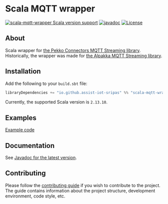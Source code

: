 # Scala MQTT wrapper
[![scala-mqtt-wrapper Scala version support](https://index.scala-lang.org/assist-iot-sripas/scala-mqtt-wrapper/scala-mqtt-wrapper/latest.svg)](https://index.scala-lang.org/assist-iot-sripas/scala-mqtt-wrapper/scala-mqtt-wrapper)
[![javadoc](https://javadoc.io/badge2/io.github.assist-iot-sripas/scala-mqtt-wrapper_2.13/javadoc.svg)](https://www.javadoc.io/doc/io.github.assist-iot-sripas/scala-mqtt-wrapper_2.13/latest/pl/waw/ibspan/scala_mqtt_wrapper/index.html)
[![License](https://img.shields.io/badge/License-Apache%202.0-blue.svg)](https://opensource.org/licenses/Apache-2.0)

## About <a name = "about" />
Scala wrapper for [the Pekko Connectors MQTT Streaming library](https://pekko.apache.org/docs/pekko-connectors/current/mqtt-streaming.html).
Historically, the wrapper was made for [the Alpakka MQTT Streaming library](https://doc.akka.io/docs/alpakka/current/mqtt-streaming.html).

## Installation <a name = "installation" />
Add the following to your `build.sbt` file:
```scala
libraryDependencies += "io.github.assist-iot-sripas" %% "scala-mqtt-wrapper" % "(version)"
```
Currently, the supported Scala version is `2.13.10`.

## Examples <a name = "examples" />

[Example code](https://github.com/ASSIST-IoT-SRIPAS/scala-mqtt-wrapper/blob/main/examples/Main.scala)

## Documentation <a name = "documentation" />
See [Javadoc for the latest version](https://www.javadoc.io/doc/io.github.assist-iot-sripas/scala-mqtt-wrapper_2.13/latest/pl/waw/ibspan/scala_mqtt_wrapper/index.html).

## Contributing <a name = "contributing" />
Please follow the [contributing guide](CONTRIBUTING.md) if you wish to contribute to the project.
The guide contains information about the project structure, development environment, code style, etc.
